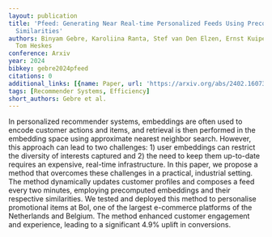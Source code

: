 ```yaml
---
layout: publication
title: 'Pfeed: Generating Near Real-time Personalized Feeds Using Precomputed Embedding
  Similarities'
authors: Binyam Gebre, Karoliina Ranta, Stef van Den Elzen, Ernst Kuiper, Thijs Baars,
  Tom Heskes
conference: Arxiv
year: 2024
bibkey: gebre2024pfeed
citations: 0
additional_links: [{name: Paper, url: 'https://arxiv.org/abs/2402.16073'}]
tags: [Recommender Systems, Efficiency]
short_authors: Gebre et al.
---
```

In personalized recommender systems, embeddings are often used to encode
customer actions and items, and retrieval is then performed in the embedding
space using approximate nearest neighbor search. However, this approach can
lead to two challenges: 1) user embeddings can restrict the diversity of
interests captured and 2) the need to keep them up-to-date requires an
expensive, real-time infrastructure. In this paper, we propose a method that
overcomes these challenges in a practical, industrial setting. The method
dynamically updates customer profiles and composes a feed every two minutes,
employing precomputed embeddings and their respective similarities. We tested
and deployed this method to personalise promotional items at Bol, one of the
largest e-commerce platforms of the Netherlands and Belgium. The method
enhanced customer engagement and experience, leading to a significant 4.9%
uplift in conversions.
